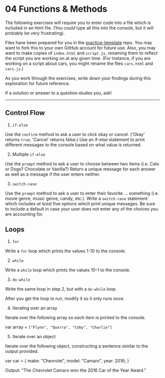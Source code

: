 # 04 Functions & Methods

The following exercises will require you to enter code into a file which is included in an html file. (You *could* type all this into the console, but it will probably be very frustrating).

Files have been prepared for you in the [practice-template](https://github.com/umiami-js/practice-template) repo. You may want to fork this to your own GitHub account for future use. Also, you may want to make copies of `index.html` and `script.js`, renaming them to reflect the script you are working on at any given time. (For instance, if you are working on a script about cars, you might rename the files `cars.html` and `cars.js`.)

As you work through the exercises, write down your findings during this exploration for future reference.

If a solution or answer to a question eludes you, ask!

---

## Control Flow

1. `if-else`

  Use the `confirm` method to ask a user to click okay or cancel. ('Okay' returns `true`; 'Cancel' returns false.) Use an if-else statement to print different messages to the console based on what value is returned.

2. Multiple `if-else`

  Use the `prompt` method to ask a user to choose between two items (i.e. Cats or Dogs? Chocolate or Vanilla?) Return a unique message for each answer as well as a message if the user enters neither.

3. `switch-case`

  Use the `prompt` method to ask a user to enter their favorite ... something (i.e. movie genre, music genre, candy, etc.). Write a `switch-case` statement which includes *at least* five options which print unique messages. Be sure to include a default in case your user does not enter any of the choices you are accounting for.


## Loops

1. `for`

  Write a `for` loop which prints the values 1-10 to the console.

2. `while`

  Write a `while` loop which prints the values 10-1 to the console.

3. `do-while`

  Write the same loop in step 2, but with a `do-while` loop.

  After you get the loop to run, modify it so it only runs once.

4. Iterating over an array

  Iterate over the following array so each item is printed to the console.

  var array = `["Flynn", "Quorra", "Coby", "Charlie"]`

5. Iterate over an object

  Iterate over the following object, constructing a sentence similar to the output provided.

  var car = {
    make: "Chevrolet",
    model: "Camaro",
    year: 2016;
  }

  Output: "The Chevrolet Camaro won the 2016 Car of the Year Award."
